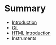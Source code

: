 # Summary

* [Introduction](README.md)
* [Git](Git.md)
* [HTML Introduction](html_introduction.md)
* Instruments

